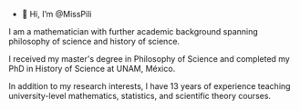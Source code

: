 - 👋 Hi, I’m @MissPili

I am a mathematician with further academic background spanning philosophy of science and history of science.

I received my master's degree in Philosophy of Science and completed my PhD in History of Science at UNAM, México. 

In addition to my research interests, I have 13 years of experience teaching university-level mathematics, statistics, and scientific theory courses.
  
<!---
MissPili/MissPili is a ✨ special ✨ repository because its `README.md` (this file) appears on your GitHub profile.
You can click the Preview link to take a look at your changes.
--->
